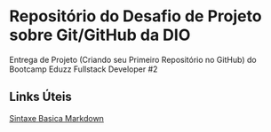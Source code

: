 # Repositório do Desafio de Projeto sobre Git/GitHub da DIO
Entrega de Projeto (Criando seu Primeiro Repositório no GitHub) do Bootcamp Eduzz Fullstack Developer #2

## Links Úteis
[Sintaxe Basica Markdown](https://www.markdownguide.org/basic-syntax/)
